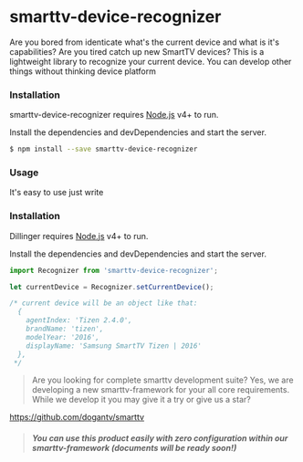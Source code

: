 # smarttv-device-recognizer

Are you bored from identicate what's the current device and what is it's capabilities? Are you tired catch up new SmartTV devices? This is a lightweight library to recognize your current device. You can develop other things without thinking device platform

### Installation

smarttv-device-recognizer requires [Node.js](https://nodejs.org/) v4+ to run.

Install the dependencies and devDependencies and start the server.

```sh
$ npm install --save smarttv-device-recognizer
```

### Usage

It's easy to use just write 

### Installation

Dillinger requires [Node.js](https://nodejs.org/) v4+ to run.

Install the dependencies and devDependencies and start the server.

```js
import Recognizer from 'smarttv-device-recognizer';

let currentDevice = Recognizer.setCurrentDevice();

/* current device will be an object like that: 
  {
    agentIndex: 'Tizen 2.4.0',
    brandName: 'tizen',
    modelYear: '2016',
    displayName: 'Samsung SmartTV Tizen | 2016'
  },
 */
```

> Are you looking for complete smarttv development suite? Yes, we are developing a new smarttv-framework for your all core requirements. While we develop it you may give it a try or give us a star?

https://github.com/dogantv/smarttv

> ##### You can use this product easily with zero configuration within our smarttv-framework (documents will be ready soon!)
